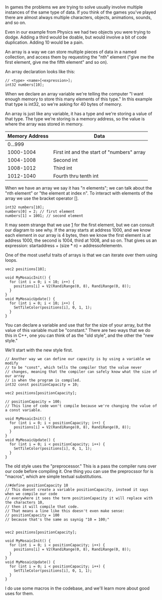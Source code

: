 In games the problems we are trying to solve usually involve multiple instances of the same type of data. If you think of the games you've played there are almost always multiple characters, objects, animations, sounds, and so on.

Even in our example from Physics we had two objects you were trying to dodge. Adding a third would be doable, but would involve a bit of code duplication. Adding 10 would be a pain.

An array is a way we can store multiple pieces of data in a named collection, and access them by requesting the "nth" element ("give me the first element, give me the fifth element" and so on).

An array declaration looks like this:

```
// <type> <name>[<expression>];
int32 numbers[10];
```

When we declare an array variable we're telling the computer "I want enough memory to store this many elements of this type." In this example that type is int32, so we're asking for 40 bytes of memory.

An array is just like any variable, it has a type and we're storing a value of that type. The type we're storing is a memory address, so the value is where the array was stored in memory.



| Memory Address | Data                                       |
| -------------- | ------------------------------------------ |
| 0...999        |                                            |
| 1000-1004      | First int and the start of "numbers" array |
| 1004-1008      | Second int                                 |
| 1008-1012      | Third int                                  |
| 1012-1040      | Fourth thru tenth int                      |

When we have an array we say it has "n elements"; we can talk about the "nth element" or "the element at index n". To interact with elements of the array we use the bracket operator [].

```
int32 numbers[10];
numbers[0] = 2; // first element
numbers[1] = 1001; // second element
```

It may seem strange that we use [1](#fn.1) for the first element, but we can consult our diagram to see why. If the array starts at address 1000, and we know each element in our array is 4 bytes, then we know the first element is at address 1000, the second is 1004, third at 1008, and so on. That gives us an expression: startaddress + (size * n) = addressofelementn.

One of the most useful traits of arrays is that we can iterate over them using loops.

```
vec2 positions[10];

void MyMosaicInit() {
  for (int i = 0; i < 10; i++) {
    positions[i] = V2(RandiRange(0, 8), RandiRange(0, 8));
  }
}
void MyMosaicUpdate() {
  for (int i = 0; i < 10; i++) {
    SetTileColor(positions[i], 0, 1, 1);
  }
}
```

You can declare a variable and use that for the size of your array, but the value of this variable must be "constant." There are two ways that we do this in C++, one you can think of as the "old style", and the other the "new style."

We'll start with the new style first.

```
// Another way we can define our capacity is by using a variable we modify
// to be "const", which tells the compiler that the value never
// changes, meaning that the compiler can safely know what the size of our array
// is when the program is compiled. 
int32 const positionCapacity = 10;

vec2 positions[positionCapacity];

// positionCapacity = 100;
// This line of code won't compile because we're changing the value of a const variable.

void MyMosaicInit() {
  for (int i = 0; i < positionCapacity; i++) {
    positions[i] = V2(RandiRange(0, 8), RandiRange(0, 8));
  }
}
void MyMosaicUpdate() {
  for (int i = 0; i < positionCapacity; i++) {
    SetTileColor(positions[i], 0, 1, 1);
  }
}
```

The old style uses the "preprocessor." This is a pass the compiler runs over our code before compiling it. One thing you can use the preprocssor for is "macros", which are simple textual substitutions.

```
//#define positionCapacity 10
// This doesnt create a variable positionCapacity, instead it says when we compile our code
// everywhere it sees the term positionCapacity it will replace with the characters 10,
// then it will compile that code. 
// That means a line like this doesn't even make sense:
// positionCapacity = 100
// because that's the same as saynig "10 = 100;"


vec2 positions[positionCapacity];

void MyMosaicInit() {
  for (int i = 0; i < positionCapacity; i++) {
    positions[i] = V2(RandiRange(0, 8), RandiRange(0, 8));
  }
}
void MyMosaicUpdate() {
  for (int i = 0; i < positionCapacity; i++) {
    SetTileColor(positions[i], 0, 1, 1);
  }
}
```

I do use some macros in the codebase, and we'll learn more about good uses for them.